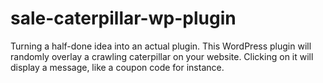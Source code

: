 # sale-caterpillar-wp-plugin
Turning a half-done idea into an actual plugin. This WordPress plugin will randomly overlay a crawling caterpillar on your website. Clicking on it will display a message, like a coupon code for instance.
